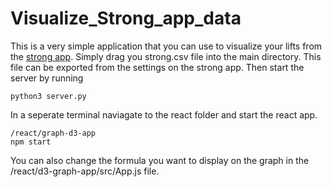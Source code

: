 # Visualize_Strong_app_data

This is a very simple application that you can use to visualize your lifts from the [strong app]([URL](https://www.strong.app/)).
Simply drag you strong.csv file into the main directory. This file can be exported from the settings on the strong app.
Then start the server by running 
```
python3 server.py
```
In a seperate terminal naviagate to the react folder and start the react app.
```
/react/graph-d3-app
npm start
```

You can also change the formula you want to display on the graph in the /react/d3-graph-app/src/App.js file.
